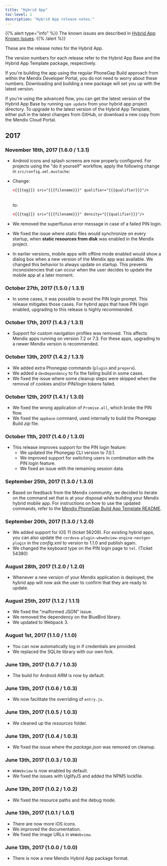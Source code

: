 ```yaml
---
title: "Hybrid App"
toc-level: 1
description: "Hybrid App release notes."
---
```


{{% alert type="info" %}}
The known issues are described in [Hybrid App Known Issues](hybrid-app-known-issues).
{{% /alert %}}

These are the release notes for the Hybrid App.

The version numbers for each release refer to the Hybrid App Base and the Hybrid App Template package, respectively.

If you're building the app using the regular PhoneGap Build approach from within the Mendix Developer Portal, you do not need to worry about these numbers. Downloading and building a new package will set you up with the latest version.

If you're using the advanced flow, you can get the latest version of the Hybrid App Base by running `npm update` from your hybrid app project directory. To upgrade to the latest version of the Hybrid App Template, either pull in the latest changes from GitHub, or download a new copy from the Mendix Cloud Portal.

## 2017

### November 16th, 2017 (1.6.0 / 1.3.1)

*  Android icons and splash screens are now properly configured. For projects using the "do it yourself" workflow, apply the following change in `src/config.xml.mustache`:

  * Change:

    ```xml
    <{{{tag}}} src="{{{filename}}}" qualifier="{{{qualifier}}}"/>
    ```
    <br />
    to:<br />

    ```xml
    <{{{tag}}} src="{{{filename}}}" density="{{{qualifier}}}"/>
    ```

* We removed the superfluous error message in case of a failed PIN login.
* We fixed the issue where static files would synchronize on every startup, when **static resources from disk** was enabled in the Mendix project.
* In earlier versions, mobile apps with offline mode enabled would show a dialog box when a new version of the Mendix app was available. We changed this behavior to always update on startup. This prevents inconsistencies that can occur when the user decides to update the mobile app at a later moment.

### October 27th, 2017 (1.5.0 / 1.3.1)

* In some cases, it was possible to avoid the PIN login prompt. This release mitigates those cases. For hybrid apps that have PIN login enabled, upgrading to this release is highly recommended.

### October 17th, 2017 (1.4.3 / 1.3.1)

* Support for custom navigation profiles was removed. This affects Mendix apps running on version 7.2 or 7.3. For these apps, upgrading to a newer Mendix version is recommended.

### October 13th, 2017 (1.4.2 / 1.3.1)

* We added extra Phonegap commands (`plugin` and `prepare`).
* We added a `devDependency` to fix the failing build in some cases.
* We fixed the issue where some cleanup steps were skipped when the removal of cookies and/or PIN/login tokens failed.

### October 12th, 2017 (1.4.1 / 1.3.0)

* We fixed the wrong application of `Promise.all`, which broke the PIN flow.
* We fixed the `appbase` command, used internally to build the Phonegap Build *zip* file.

### October 11th, 2017 (1.4.0 / 1.3.0)

* This release improves support for the PIN login feature:
  * We updated the Phonegap CLI version to 7.0.1.
  * We improved support for switching users in combination with the PIN login feature.
  * We fixed an issue with the remaining session data.

### September 25th, 2017 (1.3.0 / 1.3.0)

* Based on feedback from the Mendix community, we decided to iterate on the command set that is at your disposal while building your Mendix hybrid mobile app. For instructions on how to use the updated commands, refer to the [Mendix PhoneGap Build App Template README](https://github.com/mendix/hybrid-app-template/blob/master/README.md).

### September 20th, 2017 (1.3.0 / 1.2.0)

* We added support for iOS 11 (ticket 56209). For existing hybrid apps, you can also update the `cordova-plugin-wkwebview-engine-nextgen plugin` in the *config.xml* to version to 1.1.0 and publish again.
* We changed the keyboard type on the PIN login page to `tel`. (Ticket 54380)

### August 28th, 2017 (1.2.0 / 1.2.0)

* Whenever a new version of your Mendix application is deployed, the hybrid app will now ask the user to confirm that they are ready to update.

### August 25th, 2017 (1.1.2 / 1.1.1)

* We fixed the "malformed JSON" issue.
* We removed the dependency on the BlueBird library.
* We updated to Webpack 3.

### August 1st, 2017 (1.1.0 / 1.1.0)

* You can now automatically log in if credentials are provided.
* We replaced the SQLite library with our own fork.

### June 13th, 2017 (1.0.7 / 1.0.3)

* The build for Android ARM is now by default.

### June 13th, 2017 (1.0.6 / 1.0.3)

* We now facilitate the overriding of `entry.js`.

### June 13th, 2017 (1.0.5 / 1.0.3)

* We cleaned up the *resources* folder.

### June 13th, 2017 (1.0.4 / 1.0.3)

* We fixed the issue where the *package.json* was removed on cleanup.

### June 13th, 2017 (1.0.3 / 1.0.3)

* `WkWebview` is now enabled by default.
* We fixed the issues with UglifyJS and added the NPM5 lockfile.

### June 13th, 2017 (1.0.2 / 1.0.2)

* We fixed the resource paths and the debug mode.

### June 13th, 2017 (1.0.1 / 1.0.1)

* There are now more iOS icons.
* We improved the documentation.
* We fixed the image URLs in `WkWebview`.

### June 13th, 2017 (1.0.0 / 1.0.0)

* There is now a new Mendix Hybrid App package format.
